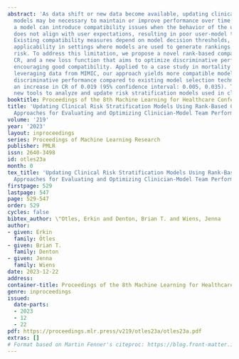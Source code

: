 ```yaml
---
abstract: 'As data shift or new data become available, updating clinical machine learning
  models may be necessary to maintain or improve performance over time. However, updating
  a model can introduce compatibility issues when the behavior of the updated model
  does not align with user expectations, resulting in poor user-model team performance.
  Existing compatibility measures depend on model decision thresholds, limiting their
  applicability in settings where models are used to generate rankings based on estimated
  risk. To address this limitation, we propose a novel rank-based compatibility measure,
  CR, and a new loss function that aims to optimize discriminative performance while
  encouraging good compatibility. Applied to a case study in mortality risk stratification
  leveraging data from MIMIC, our approach yields more compatible models while maintaining
  discriminative performance compared to existing model selection techniques, with
  an increase in CR of 0.019 (95% confidence interval: 0.005, 0.035). This work provides
  new tools to analyze and update risk stratification models used in clinical care.'
booktitle: Proceedings of the 8th Machine Learning for Healthcare Conference
title: 'Updating Clinical Risk Stratification Models Using Rank-Based Compatibility:
  Approaches for Evaluating and Optimizing Clinician-Model Team Performance'
volume: '219'
year: '2023'
layout: inproceedings
series: Proceedings of Machine Learning Research
publisher: PMLR
issn: 2640-3498
id: otles23a
month: 0
tex_title: 'Updating Clinical Risk Stratification Models Using Rank-Based Compatibility:
  Approaches for Evaluating and Optimizing Clinician-Model Team Performance'
firstpage: 529
lastpage: 547
page: 529-547
order: 529
cycles: false
bibtex_author: \"Otles, Erkin and Denton, Brian T. and Wiens, Jenna
author:
- given: Erkin
  family: Ötles
- given: Brian T.
  family: Denton
- given: Jenna
  family: Wiens
date: 2023-12-22
address:
container-title: Proceedings of the 8th Machine Learning for Healthcare Conference
genre: inproceedings
issued:
  date-parts:
  - 2023
  - 12
  - 22
pdf: https://proceedings.mlr.press/v219/otles23a/otles23a.pdf
extras: []
# Format based on Martin Fenner's citeproc: https://blog.front-matter.io/posts/citeproc-yaml-for-bibliographies/
---
```

